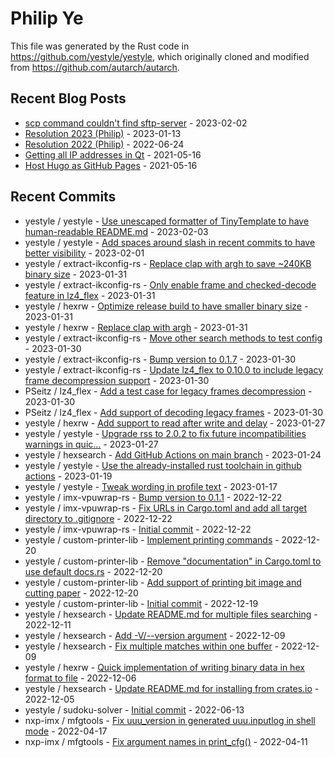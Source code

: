 
# Philip Ye

This file was generated by the Rust code in
https://github.com/yestyle/yestyle, which originally cloned and modified from
https://github.com/autarch/autarch.

## Recent Blog Posts

- [scp command couldn't find sftp-server](https://blog.lancitou.net/scp-command-couldnt-find-sftp-server/) - 2023-02-02
- [Resolution 2023 (Philip)](https://blog.lancitou.net/resolution-2023-philip/) - 2023-01-13
- [Resolution 2022 (Philip)](https://blog.lancitou.net/resolution-2022-philip/) - 2022-06-24
- [Getting all IP addresses in Qt](https://blog.lancitou.net/getting-all-ip-addresses-in-qt/) - 2021-05-16
- [Host Hugo as GitHub Pages](https://blog.lancitou.net/host-hugo-as-github-pages/) - 2021-05-16


## Recent Commits

- yestyle / yestyle - [Use unescaped formatter of TinyTemplate to have human-readable README.md](https://github.com/yestyle/yestyle/commit/3269e64daaebf83228015b7ac9ab510828dd6b30) - 2023-02-03
- yestyle / yestyle - [Add spaces around slash in recent commits to have better visibility](https://github.com/yestyle/yestyle/commit/5cc131edede1fb461a7fa109ff6695b00d39e2c8) - 2023-02-01
- yestyle / extract-ikconfig-rs - [Replace clap with argh to save ~240KB binary size](https://github.com/yestyle/extract-ikconfig-rs/commit/a03813261f2824594ae428560e3dffebedc6ee83) - 2023-01-31
- yestyle / extract-ikconfig-rs - [Only enable frame and checked-decode feature in lz4_flex](https://github.com/yestyle/extract-ikconfig-rs/commit/3d70650710fbc7e96b8d455d4336b5e5e3dd6c05) - 2023-01-31
- yestyle / hexrw - [Optimize release build to have smaller binary size](https://github.com/yestyle/hexrw/commit/fc55a72cc7fbf4844a79b5aefc17aa7cb6ec77be) - 2023-01-31
- yestyle / hexrw - [Replace clap with argh](https://github.com/yestyle/hexrw/commit/3bae947bed843fbfc035990d4772189bcb1d260c) - 2023-01-31
- yestyle / extract-ikconfig-rs - [Move other search methods to test config](https://github.com/yestyle/extract-ikconfig-rs/commit/ed3e7bf9aec9085942e5fd3739bb901c33266f7c) - 2023-01-30
- yestyle / extract-ikconfig-rs - [Bump version to 0.1.7](https://github.com/yestyle/extract-ikconfig-rs/commit/06774be09ad8a902d48b80a4820a91e8f0774e2a) - 2023-01-30
- yestyle / extract-ikconfig-rs - [Update lz4_flex to 0.10.0 to include legacy frame decompression support](https://github.com/yestyle/extract-ikconfig-rs/commit/fb1df0da76b50d61fdc814a0bbc611a55d547f05) - 2023-01-30
- PSeitz / lz4_flex - [Add a test case for legacy frames decompression](https://github.com/PSeitz/lz4_flex/commit/9f4f79da5dc8d634861b26766fa04f18ff936dfe) - 2023-01-30
- PSeitz / lz4_flex - [Add support of decoding legacy frames](https://github.com/PSeitz/lz4_flex/commit/ca5bd41bd244a12b5f98eb6bcda1feece0673e96) - 2023-01-30
- yestyle / hexrw - [Add support to read after write and delay](https://github.com/yestyle/hexrw/commit/d9e76d786df50140833209d7c58c02238fdb38f8) - 2023-01-27
- yestyle / yestyle - [Upgrade rss to 2.0.2 to fix future incompatibilities warnings in quic…](https://github.com/yestyle/yestyle/commit/c57b0bd4651f04e85c06b77e9ffe30aa05d5e09a) - 2023-01-27
- yestyle / hexsearch - [Add GitHub Actions on main branch](https://github.com/yestyle/hexsearch/commit/c3b3626309aa7f7288362c128b5b87cd4f18086f) - 2023-01-24
- yestyle / yestyle - [Use the already-installed rust toolchain in github actions](https://github.com/yestyle/yestyle/commit/6a409f95448c24fc0626169b6cf07504561d9847) - 2023-01-19
- yestyle / yestyle - [Tweak wording in profile text](https://github.com/yestyle/yestyle/commit/f5099d4027e5dddf29aa55eb49a47dace65a53d6) - 2023-01-17
- yestyle / imx-vpuwrap-rs - [Bump version to 0.1.1](https://github.com/yestyle/imx-vpuwrap-rs/commit/f48a03983d4f1900930ba65cc88dab0e6beea7f4) - 2022-12-22
- yestyle / imx-vpuwrap-rs - [Fix URLs in Cargo.toml and add all target directory to .gitignore](https://github.com/yestyle/imx-vpuwrap-rs/commit/17d648827f477d146c13ef8d1df1118ff04f9248) - 2022-12-22
- yestyle / imx-vpuwrap-rs - [Initial commit](https://github.com/yestyle/imx-vpuwrap-rs/commit/48058f5c08fc60c9dee0ba0485118a763ffd03cb) - 2022-12-22
- yestyle / custom-printer-lib - [Implement printing commands](https://github.com/yestyle/custom-printer-lib/commit/be70a4045457250a03a8293a050210c19c7bc4ae) - 2022-12-20
- yestyle / custom-printer-lib - [Remove "documentation" in Cargo.toml to use default docs.rs](https://github.com/yestyle/custom-printer-lib/commit/241cdd7da988174b3f7749528a51798c8b84a7c7) - 2022-12-20
- yestyle / custom-printer-lib - [Add support of printing bit image and cutting paper](https://github.com/yestyle/custom-printer-lib/commit/6ca10d3b2ea5c91c56a2fa82b12f8cb45f960cfc) - 2022-12-20
- yestyle / custom-printer-lib - [Initial commit](https://github.com/yestyle/custom-printer-lib/commit/4f08079a9c354f25145abb66144eb8767474ed13) - 2022-12-19
- yestyle / hexsearch - [Update README.md for multiple files searching](https://github.com/yestyle/hexsearch/commit/4e988a1b5ac9d0cac883da72d99a3b62a893107a) - 2022-12-11
- yestyle / hexsearch - [Add -V/--version argument](https://github.com/yestyle/hexsearch/commit/7df1b7ddfdaf02b9a71003dadb36e69b080a6de6) - 2022-12-09
- yestyle / hexsearch - [Fix multiple matches within one buffer](https://github.com/yestyle/hexsearch/commit/9e48825ce19eef9442cfb6ad2c7e70056f487af2) - 2022-12-09
- yestyle / hexrw - [Quick implementation of writing binary data in hex format to file](https://github.com/yestyle/hexrw/commit/9b6ace47b92ddee10514cd5545da2dbf5e5c7c49) - 2022-12-06
- yestyle / hexsearch - [Update README.md for installing from crates.io](https://github.com/yestyle/hexsearch/commit/cbc1e499df397693ae7b405277be90b8ec771689) - 2022-12-05
- yestyle / sudoku-solver - [Initial commit](https://github.com/yestyle/sudoku-solver/commit/8c6d804a7e50c24578f8db1027bdeca9d37247d3) - 2022-06-13
- nxp-imx / mfgtools - [Fix uuu_version in generated uuu.inputlog in shell mode](https://github.com/nxp-imx/mfgtools/commit/1dc59a15bae7f52e70c8d5b7b790bcfd7960bdaa) - 2022-04-17
- nxp-imx / mfgtools - [Fix argument names in print_cfg()](https://github.com/nxp-imx/mfgtools/commit/f4578c351ed167aeafa3001e7042b2c0210155df) - 2022-04-11


